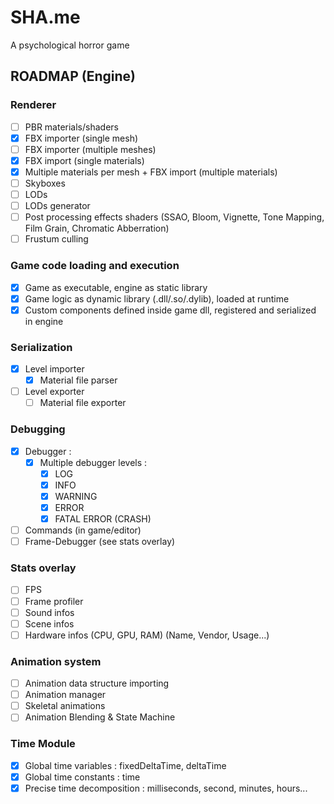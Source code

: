 # SHA.me
A psychological horror game


## ROADMAP (Engine)

### Renderer

- [ ] PBR materials/shaders
- [x] FBX importer (single mesh)
- [ ] FBX importer (multiple meshes)
- [x] FBX import (single materials)
- [x] Multiple materials per mesh + FBX import (multiple materials)
- [ ] Skyboxes
- [ ] LODs
- [ ] LODs generator
- [ ] Post processing effects shaders (SSAO, Bloom, Vignette, Tone Mapping, Film Grain, Chromatic Abberration)
- [ ] Frustum culling

### Game code loading and execution

- [x] Game as executable, engine as static library
- [x] Game logic as dynamic library (.dll/.so/.dylib), loaded at runtime
- [x] Custom components defined inside game dll, registered and serialized in engine

### Serialization

- [x] Level importer
    - [x] Material file parser
- [ ] Level exporter
    - [ ] Material file exporter

### Debugging

- [x] Debugger : 
    - [x] Multiple debugger levels : 
        - [x] LOG
        - [x] INFO
        - [x] WARNING
        - [x] ERROR
        - [x] FATAL ERROR (CRASH)
- [ ] Commands (in game/editor)
- [ ] Frame-Debugger (see stats overlay)

### Stats overlay

- [ ] FPS
- [ ] Frame profiler
- [ ] Sound infos
- [ ] Scene infos
- [ ] Hardware infos (CPU, GPU, RAM) (Name, Vendor, Usage...)

### Animation system

- [ ] Animation data structure importing
- [ ] Animation manager
- [ ] Skeletal animations
- [ ] Animation Blending & State Machine
 
### Time Module

- [x] Global time variables : fixedDeltaTime, deltaTime
- [x] Global time constants : time
- [x] Precise time decomposition : milliseconds, second, minutes, hours...